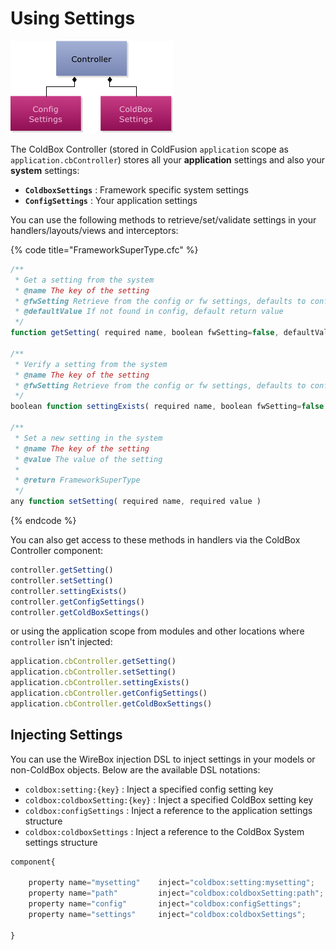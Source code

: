 # Using Settings

![](../../.gitbook/assets/controllerwithsettingstructures.jpg)

The ColdBox Controller \(stored in ColdFusion `application` scope as `application.cbController`\) stores all your **application** settings and also your **system** settings:

* **`ColdboxSettings`** : Framework specific system settings
* **`ConfigSettings`** : Your application settings

You can use the following methods to retrieve/set/validate settings in your handlers/layouts/views and interceptors:

{% code title="FrameworkSuperType.cfc" %}
```javascript
/**
 * Get a setting from the system
 * @name The key of the setting
 * @fwSetting Retrieve from the config or fw settings, defaults to config
 * @defaultValue If not found in config, default return value
 */
function getSetting( required name, boolean fwSetting=false, defaultValue )

/**
 * Verify a setting from the system
 * @name The key of the setting
 * @fwSetting Retrieve from the config or fw settings, defaults to config
 */
boolean function settingExists( required name, boolean fwSetting=false )

/**
 * Set a new setting in the system
 * @name The key of the setting
 * @value The value of the setting
 *
 * @return FrameworkSuperType
 */
any function setSetting( required name, required value )
```
{% endcode %}

You can also get access to these methods in handlers via the ColdBox Controller component:

```javascript
controller.getSetting()
controller.setSetting()
controller.settingExists()
controller.getConfigSettings()
controller.getColdBoxSettings()
```

or using the application scope from modules and other locations where `controller` isn't injected:

```javascript
application.cbController.getSetting()
application.cbController.setSetting()
application.cbController.settingExists()
application.cbController.getConfigSettings()
application.cbController.getColdBoxSettings()
```

## Injecting Settings

You can use the WireBox injection DSL to inject settings in your models or non-ColdBox objects. Below are the available DSL notations:

* `coldbox:setting:{key}` : Inject a specified config setting key
* `coldbox:coldboxSetting:{key}` : Inject a specified ColdBox setting key
* `coldbox:configSettings` : Inject a reference to the application settings structure
* `coldbox:coldboxSettings` : Inject a reference to the ColdBox System settings structure

```javascript
component{

    property name="mysetting"    inject="coldbox:setting:mysetting";
    property name="path"         inject="coldbox:coldboxSetting:path";
    property name="config"       inject="coldbox:configSettings";
    property name="settings"     inject="coldbox:coldboxSettings";

}
```

